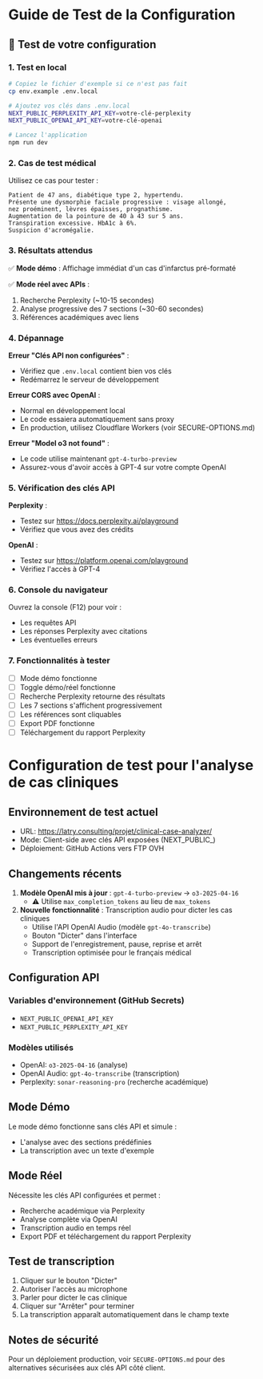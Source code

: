# Guide de Test de la Configuration

## 🧪 Test de votre configuration

### 1. Test en local

```bash
# Copiez le fichier d'exemple si ce n'est pas fait
cp env.example .env.local

# Ajoutez vos clés dans .env.local
NEXT_PUBLIC_PERPLEXITY_API_KEY=votre-clé-perplexity
NEXT_PUBLIC_OPENAI_API_KEY=votre-clé-openai

# Lancez l'application
npm run dev
```

### 2. Cas de test médical

Utilisez ce cas pour tester :

```
Patient de 47 ans, diabétique type 2, hypertendu. 
Présente une dysmorphie faciale progressive : visage allongé, 
nez proéminent, lèvres épaisses, prognathisme. 
Augmentation de la pointure de 40 à 43 sur 5 ans. 
Transpiration excessive. HbA1c à 6%. 
Suspicion d'acromégalie.
```

### 3. Résultats attendus

✅ **Mode démo** : Affichage immédiat d'un cas d'infarctus pré-formaté

✅ **Mode réel avec APIs** :
1. Recherche Perplexity (~10-15 secondes)
2. Analyse progressive des 7 sections (~30-60 secondes)
3. Références académiques avec liens

### 4. Dépannage

**Erreur "Clés API non configurées"** :
- Vérifiez que `.env.local` contient bien vos clés
- Redémarrez le serveur de développement

**Erreur CORS avec OpenAI** :
- Normal en développement local
- Le code essaiera automatiquement sans proxy
- En production, utilisez Cloudflare Workers (voir SECURE-OPTIONS.md)

**Erreur "Model o3 not found"** :
- Le code utilise maintenant `gpt-4-turbo-preview`
- Assurez-vous d'avoir accès à GPT-4 sur votre compte OpenAI

### 5. Vérification des clés API

**Perplexity** :
- Testez sur https://docs.perplexity.ai/playground
- Vérifiez que vous avez des crédits

**OpenAI** :
- Testez sur https://platform.openai.com/playground
- Vérifiez l'accès à GPT-4

### 6. Console du navigateur

Ouvrez la console (F12) pour voir :
- Les requêtes API
- Les réponses Perplexity avec citations
- Les éventuelles erreurs

### 7. Fonctionnalités à tester

- [ ] Mode démo fonctionne
- [ ] Toggle démo/réel fonctionne
- [ ] Recherche Perplexity retourne des résultats
- [ ] Les 7 sections s'affichent progressivement
- [ ] Les références sont cliquables
- [ ] Export PDF fonctionne
- [ ] Téléchargement du rapport Perplexity 

# Configuration de test pour l'analyse de cas cliniques

## Environnement de test actuel

- URL: https://latry.consulting/projet/clinical-case-analyzer/
- Mode: Client-side avec clés API exposées (NEXT_PUBLIC_)
- Déploiement: GitHub Actions vers FTP OVH

## Changements récents

1. **Modèle OpenAI mis à jour** : `gpt-4-turbo-preview` → `o3-2025-04-16`
   - ⚠️ Utilise `max_completion_tokens` au lieu de `max_tokens`
2. **Nouvelle fonctionnalité** : Transcription audio pour dicter les cas cliniques
   - Utilise l'API OpenAI Audio (modèle `gpt-4o-transcribe`)
   - Bouton "Dicter" dans l'interface
   - Support de l'enregistrement, pause, reprise et arrêt
   - Transcription optimisée pour le français médical

## Configuration API

### Variables d'environnement (GitHub Secrets)
- `NEXT_PUBLIC_OPENAI_API_KEY`
- `NEXT_PUBLIC_PERPLEXITY_API_KEY`

### Modèles utilisés
- OpenAI: `o3-2025-04-16` (analyse)
- OpenAI Audio: `gpt-4o-transcribe` (transcription)
- Perplexity: `sonar-reasoning-pro` (recherche académique)

## Mode Démo

Le mode démo fonctionne sans clés API et simule :
- L'analyse avec des sections prédéfinies
- La transcription avec un texte d'exemple

## Mode Réel

Nécessite les clés API configurées et permet :
- Recherche académique via Perplexity
- Analyse complète via OpenAI
- Transcription audio en temps réel
- Export PDF et téléchargement du rapport Perplexity

## Test de transcription

1. Cliquer sur le bouton "Dicter"
2. Autoriser l'accès au microphone
3. Parler pour dicter le cas clinique
4. Cliquer sur "Arrêter" pour terminer
5. La transcription apparaît automatiquement dans le champ texte

## Notes de sécurité

Pour un déploiement production, voir `SECURE-OPTIONS.md` pour des alternatives sécurisées aux clés API côté client. 
